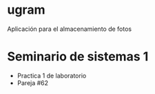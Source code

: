 # ugram
Aplicación para el almacenamiento de fotos

# Seminario de sistemas 1
- Practica 1 de laboratorio
- Pareja #62
